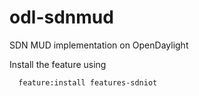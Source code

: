 # odl-sdnmud

SDN MUD implementation on OpenDaylight

Install the feature using 

      feature:install features-sdniot
